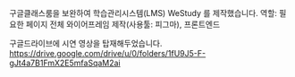 구글클래스룸을 보완하여 학습관리시스템(LMS) WeStudy 를 제작했습니다.
역할: 필요한 페이지 전체 와이어프레임 제작(사용툴: 피그마), 프론트엔드

구글드라이브에 시연 영상을 탑재해두었습니다.
https://drive.google.com/drive/u/0/folders/1fU9J5-F-gJt4a7B1FmX2E5mfaSqaM2ai
